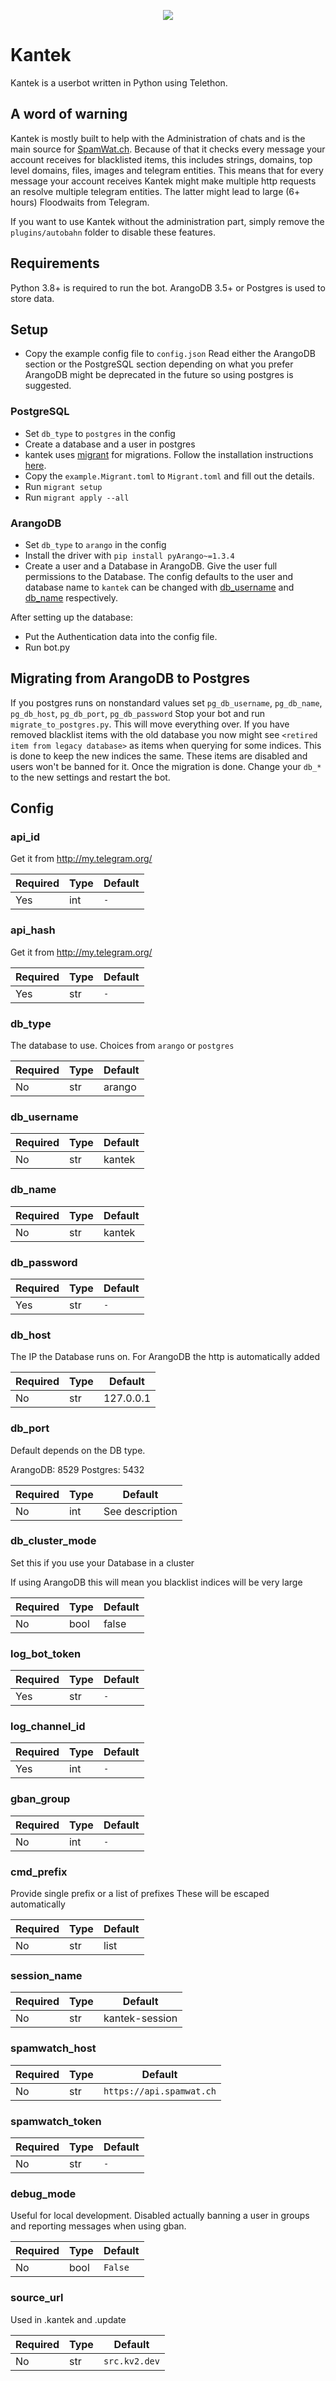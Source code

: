 <p align="center">
  <img src="https://i.sitischu.com/kantek_main_smol_256.png">
</p>

# Kantek
Kantek is a userbot written in Python using Telethon.

## A word of warning
Kantek is mostly built to help with the Administration of chats and is the main source for [SpamWat.ch](https://spamwat.ch). 
Because of that it checks every message your account receives for blacklisted items, this includes strings, domains, top level domains, files, images and telegram entities. This means that for every message your account receives Kantek might make multiple http requests an resolve multiple telegram entities. The latter might lead to large (6+ hours) Floodwaits from Telegram.

If you want to use Kantek without the administration part, simply remove the `plugins/autobahn` folder to disable these features. 

## Requirements
Python 3.8+ is required to run the bot.
ArangoDB 3.5+ or Postgres is used to store data.

## Setup
- Copy the example config file to `config.json`
Read either the ArangoDB section or the PostgreSQL section depending on what you prefer
ArangoDB might be deprecated in the future so using postgres is suggested.

### PostgreSQL
- Set `db_type` to `postgres` in the config
- Create a database and a user in postgres
- kantek uses [migrant](https://github.com/jaemk/migrant) for migrations. Follow  the installation instructions [here](https://github.com/jaemk/migrant#installation).
- Copy the `example.Migrant.toml` to `Migrant.toml` and fill out the details.
- Run `migrant setup`
- Run `migrant apply --all` 

### ArangoDB
- Set `db_type` to `arango` in the config
- Install the driver with `pip install pyArango~=1.3.4`
- Create a user and a Database in ArangoDB. Give the user full permissions to the Database. The config defaults to the user and database name to `kantek` can be changed with [db_username](#db_username) and [db_name](#db_name) respectively.

After setting up the database:

- Put the Authentication data into the config file.
- Run bot.py

## Migrating from ArangoDB to Postgres
If you postgres runs on nonstandard values set `pg_db_username`, `pg_db_name`, `pg_db_host`, `pg_db_port`, `pg_db_password`
Stop your bot and run `migrate_to_postgres.py`. This will move everything over. If you have removed blacklist items with the old database you now might see `<retired item from legacy database>` as items when querying for some indices. This is done to keep the new indices the same. These items are disabled and users won't be banned for it. 
Once the migration is done. Change your `db_*` to the new settings and restart the bot.

## Config
### api_id
Get it from http://my.telegram.org/

| Required | Type | Default   |
| -------- | ---- | --------- |
| Yes      | int  | `-`       |

### api_hash
Get it from http://my.telegram.org/

| Required | Type | Default   |
| -------- | ---- | --------- |
| Yes      | str  | `-`       |

### db_type
The database to use. Choices from `arango` or `postgres`

| Required | Type | Default |
| -------- | ---- | ------- |
| No       | str  | arango  |

### db_username

| Required | Type | Default |
| -------- | ---- | ------- |
| No       | str  | kantek  |  

### db_name

| Required | Type | Default |
| -------- | ---- | ------- |
| No       | str  | kantek  |

### db_password

| Required | Type | Default   |
| -------- | ---- | --------- |
| Yes      | str  | `-`       |

### db_host
The IP the Database runs on. For ArangoDB the http is automatically added

| Required | Type | Default    |
| -------- | ---- | ---------- |
| No       | str  | 127.0.0.1  |

### db_port

Default depends on the DB type. 

ArangoDB: 8529
Postgres: 5432

| Required | Type | Default          |
| -------- | ---- | ---------------- |
| No       | int  | See description  |

### db_cluster_mode
Set this if you use your Database in a cluster

If using ArangoDB this will mean you blacklist indices will be very large

| Required | Type | Default                |
| -------- | ---- | ---------------------- |
| No       | bool | false  |


### log_bot_token

| Required | Type | Default   |
| -------- | ---- | --------- |
| Yes      | str  | `-`       |

### log_channel_id

| Required | Type | Default   |
| -------- | ---- | --------- |
| Yes      | int  | `-`       |

### gban_group

| Required | Type | Default   |
| -------- | ---- | --------- |
| No       | int  | `-`       |

### cmd_prefix
 Provide single prefix or a list of prefixes
 These will be escaped automatically

| Required | Type     | Default |
| -------- | -------- | ------- |
| No       | str|list | `.`     |

### session_name

| Required | Type | Default            |
| -------- | ---- | ------------------ |
| No       | str  | kantek-session     |

### spamwatch_host

| Required | Type | Default                  |
| -------- | ---- | ------------------------ |
| No       | str  | `https://api.spamwat.ch` |

### spamwatch_token

| Required | Type | Default   |
| -------- | ---- | --------- |
| No       | str  | `-`       |

### debug_mode
Useful for local development. Disabled actually banning a user in groups and reporting messages when using gban.

| Required | Type  | Default |
| -------- | ----- | ------- |
| No       | bool  | `False` |

### source_url
Used in .kantek and .update

| Required | Type | Default       |
| -------- | ---- | ------------- |
| No       | str  | `src.kv2.dev` |
